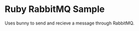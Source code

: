 Ruby RabbitMQ Sample
=====================

Uses bunny to send and recieve a message through RabbitMQ.

